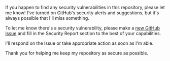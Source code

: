 If you happen to find any security vulnerabilities in this repository, please let me know! I've turned on GitHub's security alerts and suggestions, but it's always possible that I'll miss something.

To let me know there's a security vulnerability, please make a [new GitHub Issue](https://github.com/emmahsax/website-redirects/issues/new) and fill in the Security Report section to the best of your capabilities.

I'll respond on the Issue or take appropriate action as soon as I'm able.

Thank you for helping me keep my repository as secure as possible.
